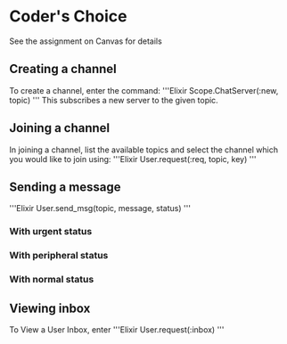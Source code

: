 # Coder's Choice

See the assignment on Canvas for details

## Creating a channel
To create a channel, enter the command:
'''Elixir
Scope.ChatServer(:new, topic)
'''
This subscribes a new server to the given topic.
## Joining a channel
In joining a channel, list the available topics and
select the channel which you would like to join using:
'''Elixir
User.request(:req, topic, key)
'''
## Sending a message
'''Elixir
User.send_msg(topic, message, status)
'''
### With urgent status

### With peripheral status

### With normal status

## Viewing inbox
To View a User Inbox, enter 
'''Elixir
User.request(:inbox)
'''